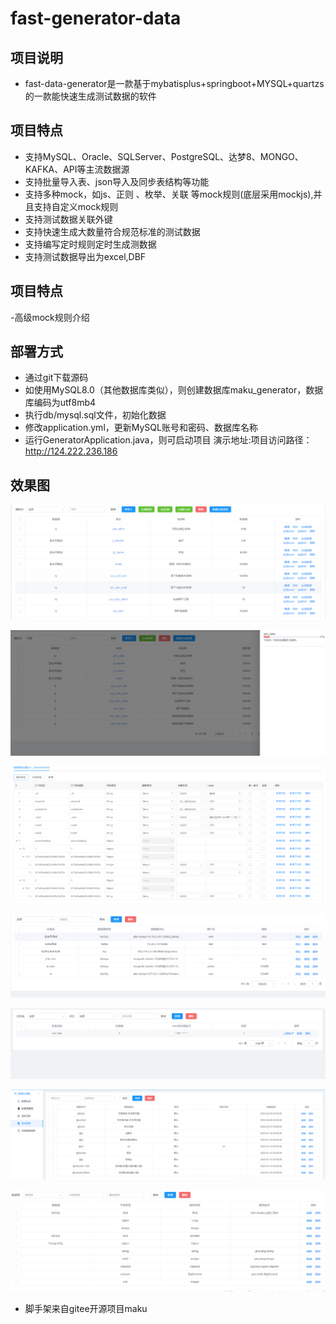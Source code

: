 # fast-generator-data

## 项目说明
- fast-data-generator是一款基于mybatisplus+springboot+MYSQL+quartzs 的一款能快速生成测试数据的软件

## 项目特点
- 支持MySQL、Oracle、SQLServer、PostgreSQL、达梦8、MONGO、KAFKA、API等主流数据源
- 支持批量导入表、json导入及同步表结构等功能
- 支持多种mock，如js、正则 、枚举、关联 等mock规则(底层采用mockjs),并且支持自定义mock规则
- 支持测试数据关联外键
- 支持快速生成大数量符合规范标准的测试数据
- 支持编写定时规则定时生成测数据
- 支持测试数据导出为excel,DBF

## 项目特点

-高级mock规则介绍


## 部署方式
- 通过git下载源码
- 如使用MySQL8.0（其他数据库类似），则创建数据库maku_generator，数据库编码为utf8mb4
- 执行db/mysql.sql文件，初始化数据
- 修改application.yml，更新MySQL账号和密码、数据库名称
- 运行GeneratorApplication.java，则可启动项目
演示地址:项目访问路径：http://124.222.236.186

## 效果图
![输入图片说明](images/1.1.png)

![输入图片说明](images/1.png)

![输入图片说明](images/1.2.png)

![输入图片说明](images/2.png)

![输入图片说明](images/3.png)

![输入图片说明](images/4.png)

![输入图片说明](images/5.png)

- 脚手架来自gitee开源项目maku

